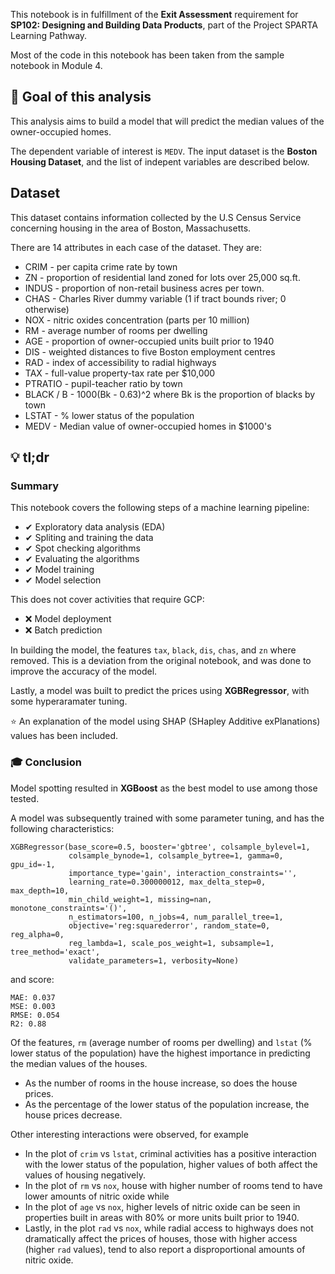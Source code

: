 This notebook is in fulfillment of the **Exit Assessment** requirement for  **SP102: Designing and Building Data Products**, part of the Project SPARTA Learning Pathway.

Most of the code in this notebook has been taken from the sample notebook in Module 4.



## 🌟 Goal of this analysis

This analysis aims to build a model that will predict the median values of the owner-occupied homes.

The dependent variable of interest is `MEDV`. The input dataset is the **Boston Housing Dataset**, and the list of indepent variables are described below.



## Dataset

This dataset contains information collected by the U.S Census Service concerning housing in the area of Boston, Massachusetts.  

There are 14 attributes in each case of the dataset. They are:

- CRIM - per capita crime rate by town
- ZN - proportion of residential land zoned for lots over 25,000 sq.ft.
- INDUS - proportion of non-retail business acres per town.
- CHAS - Charles River dummy variable (1 if tract bounds river; 0 otherwise)
- NOX - nitric oxides concentration (parts per 10 million)
- RM - average number of rooms per dwelling
- AGE - proportion of owner-occupied units built prior to 1940
- DIS - weighted distances to five Boston employment centres
- RAD - index of accessibility to radial highways
- TAX - full-value property-tax rate per \$10,000
- PTRATIO - pupil-teacher ratio by town
- BLACK / B - 1000(Bk - 0.63)^2 where Bk is the proportion of blacks by town
- LSTAT - % lower status of the population
- MEDV - Median value of owner-occupied homes in $1000's

## 💡 tl;dr

###  Summary 

This notebook covers the following steps of a machine learning pipeline:

- ✔ Exploratory data analysis (EDA)
- ✔ Spliting and training the data
- ✔ Spot checking algorithms
- ✔ Evaluating the algorithms
- ✔ Model training
- ✔ Model selection

This does not cover activities that require GCP:

- ❌ Model deployment
- ❌ Batch prediction

In building the model, the features `tax`, `black`, `dis`, `chas`, and `zn` where removed. This is a deviation from the original notebook, and was done to improve the accuracy of the model.

Lastly, a model was built to predict the prices using **XGBRegressor**, with some hyperaramater tuning.

⭐ An explanation of the model using SHAP (SHapley Additive exPlanations) values has been included.



### 🎓 Conclusion

Model spotting resulted in **XGBoost** as the best model to use among those tested.

A model was subsequently trained with some parameter tuning, and has the following characteristics:

```
XGBRegressor(base_score=0.5, booster='gbtree', colsample_bylevel=1,
             colsample_bynode=1, colsample_bytree=1, gamma=0, gpu_id=-1,
             importance_type='gain', interaction_constraints='',
             learning_rate=0.300000012, max_delta_step=0, max_depth=10,
             min_child_weight=1, missing=nan, monotone_constraints='()',
             n_estimators=100, n_jobs=4, num_parallel_tree=1,
             objective='reg:squarederror', random_state=0, reg_alpha=0,
             reg_lambda=1, scale_pos_weight=1, subsample=1, tree_method='exact',
             validate_parameters=1, verbosity=None)
```
and score:

```
MAE: 0.037
MSE: 0.003 
RMSE: 0.054
R2: 0.88
```

Of the features, `rm` (average number of rooms per dwelling) and `lstat` (% lower status of the population) have the highest importance in predicting the median values of the houses. 


- As the number of rooms in the house increase, so does the house prices.
- As the percentage of the lower status of the population increase, the house prices decrease.

Other interesting interactions were observed, for example

- In the plot of `crim` vs `lstat`, criminal activities has a positive interaction with the lower status of the population, higher values of both affect the values of housing negatively.
- In the plot of `rm` vs `nox`, house with higher number of rooms tend to have lower amounts of nitric oxide while
- In the plot of `age` vs `nox`, higher levels of nitric oxide can be seen in properties built in areas with 80% or more units built prior to 1940.
- Lastly, in the plot `rad` vs `nox`, while radial access to highways does not dramatically affect the prices of houses, those with higher access (higher `rad` values), tend to also report a disproportional amounts of nitric oxide.


